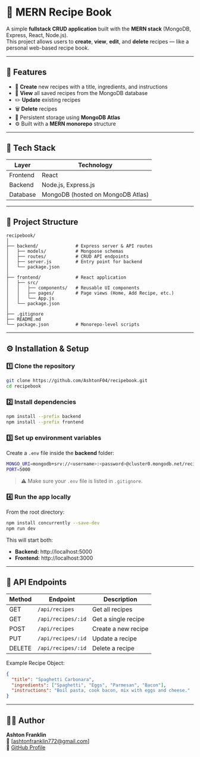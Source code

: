 # 🥗 MERN Recipe Book

A simple **fullstack CRUD application** built with the **MERN stack** (MongoDB, Express, React, Node.js).  
This project allows users to **create**, **view**, **edit**, and **delete** recipes — like a personal web-based recipe book.  

---

## 🚀 Features

- 📝 **Create** new recipes with a title, ingredients, and instructions  
- 👀 **View** all saved recipes from the MongoDB database  
- ✏️ **Update** existing recipes  
- 🗑️ **Delete** recipes  
- 💾 Persistent storage using **MongoDB Atlas**  
- ⚙️ Built with a **MERN monorepo** structure  

---

## 🧰 Tech Stack

| Layer | Technology |
|-------|-------------|
| Frontend | React |
| Backend | Node.js, Express.js |
| Database | MongoDB (hosted on MongoDB Atlas) |
---

## 📁 Project Structure

```
recipebook/
│
├── backend/              # Express server & API routes
│   ├── models/           # Mongoose schemas
│   ├── routes/           # CRUD API endpoints
│   ├── server.js         # Entry point for backend
│   └── package.json
│
├── frontend/             # React application
│   ├── src/
│   │   ├── components/   # Reusable UI components
│   │   ├── pages/        # Page views (Home, Add Recipe, etc.)
│   │   └── App.js
│   └── package.json
│
├── .gitignore
├── README.md
└── package.json          # Monorepo-level scripts
```

---

## ⚙️ Installation & Setup

### 1️⃣ Clone the repository
```bash
git clone https://github.com/AshtonF04/recipebook.git
cd recipebook
```

### 2️⃣ Install dependencies
```bash
npm install --prefix backend
npm install --prefix frontend
```

### 3️⃣ Set up environment variables

Create a `.env` file inside the **backend** folder:

```bash
MONGO_URI=mongodb+srv://<username>:<password>@cluster0.mongodb.net/recipes
PORT=5000
```

> ⚠️ Make sure your `.env` file is listed in `.gitignore`.

### 4️⃣ Run the app locally
From the root directory:
```bash
npm install concurrently --save-dev
npm run dev
```

This will start both:
- **Backend:** http://localhost:5000  
- **Frontend:** http://localhost:3000  

---

## 🧪 API Endpoints

| Method | Endpoint | Description |
|--------|-----------|-------------|
| GET | `/api/recipes` | Get all recipes |
| GET | `/api/recipes/:id` | Get a single recipe |
| POST | `/api/recipes` | Create a new recipe |
| PUT | `/api/recipes/:id` | Update a recipe |
| DELETE | `/api/recipes/:id` | Delete a recipe |

Example Recipe Object:
```json
{
  "title": "Spaghetti Carbonara",
  "ingredients": ["Spaghetti", "Eggs", "Parmesan", "Bacon"],
  "instructions": "Boil pasta, cook bacon, mix with eggs and cheese."
}
```

---

## 🧑‍💻 Author

**Ashton Franklin**  
📧 [ashtonfranklin772@gmail.com]  
🔗 [GitHub Profile](https://github.com/AshtonF04)

